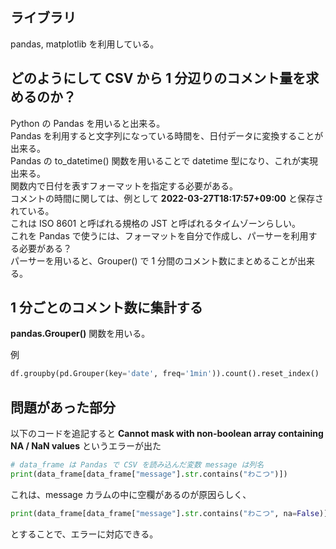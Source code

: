 ## ライブラリ

pandas, matplotlib を利用している。  

## どのようにして CSV から 1 分辺りのコメント量を求めるのか？
Python の Pandas を用いると出来る。  
Pandas を利用すると文字列になっている時間を、日付データに変換することが出来る。  
Pandas の to_datetime() 関数を用いることで datetime 型になり、これが実現出来る。  
関数内で日付を表すフォーマットを指定する必要がある。  
コメントの時間に関しては、例として **2022-03-27T18:17:57+09:00** と保存されている。  
これは ISO 8601 と呼ばれる規格の JST と呼ばれるタイムゾーンらしい。  
これを Pandas で使うには、フォーマットを自分で作成し、パーサーを利用する必要がある？  
パーサーを用いると、Grouper() で 1 分間のコメント数にまとめることが出来る。  

## 1 分ごとのコメント数に集計する

**pandas.Grouper()** 関数を用いる。  

例  
```py
df.groupby(pd.Grouper(key='date', freq='1min')).count().reset_index()
```

## 問題があった部分

以下のコードを追記すると **Cannot mask with non-boolean array containing NA / NaN values** というエラーが出た 

```py
# data_frame は Pandas で CSV を読み込んだ変数 message は列名
print(data_frame[data_frame["message"].str.contains("わこつ")])
```

これは、message カラムの中に空欄があるのが原因らしく、

```py
print(data_frame[data_frame["message"].str.contains("わこつ", na=False)])
```

とすることで、エラーに対応できる。  